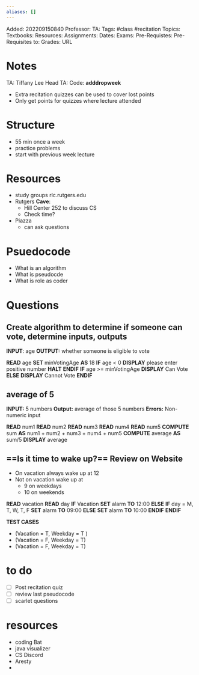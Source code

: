 ```yaml
---
aliases: []
---
```

Added: 202209150840
Professor:
TA:
Tags: #class #recitation
Topics: 
Textbooks:
Resources:
Assignments:
Dates:
Exams:
Pre-Requistes:
Pre-Requisites to:
Grades:
URL

# Notes
TA: Tiffany Lee 
Head TA: 
Code: **adddropweek**
- Extra recitation quizzes can be used to cover lost points
- Only get points for quizzes where lecture attended

# Structure
- 55 min once a week
- practice problems
- start with previous week lecture

# Resources
- study groups rlc.rutgers.edu
- Rutgers **Cave**:
	- Hill Center 252 to discuss CS
	- Check time?
- Piazza
	- can ask questions
# Psuedocode
- What is an algorithm 
- What is pseudocde
- What is role as coder
# Questions
## Create algorithm to determine if someone can vote, determine **inputs**, **outputs**

**INPUT**: age
**OUTPUT:** whether someone is eligible to vote

**READ** age
**SET** minVotingAge **AS** 18
**IF** age < 0
	**DISPLAY** please enter positive number
	**HALT**
**ENDIF**
**IF** age >= minVotingAge
	**DISPLAY** Can Vote
**ELSE** 
	**DISPLAY** Cannot Vote
**ENDIF**

## average of 5

**INPUT:** 5 numbers
**Output:** average of those 5 numbers
**Errors:** Non-numeric input

**READ** num1
**READ** num2
**READ** num3
**READ** num4
**READ** num5
**COMPUTE** sum **AS** num1 + num2 + num3 + num4 + num5
**COMPUTE** average **AS** sum/5
**DISPLAY** average

## ==Is it time to wake up?== Review on Website
- On vacation always wake up at 12
- Not on vacation wake up at
	- 9 on weekdays
	- 10 on weekends

**READ** vacation
**READ** day
**IF** Vacation 
	**SET** alarm **TO** 12:00
**ELSE** 
	**IF** day = M, T, W, T, F
		**SET** alarm **TO** 09:00
	**ELSE**
		**SET** alarm **TO** 10:00
	**ENDIF**
**ENDIF**

**TEST CASES**
- (Vacation = T, Weekday = T )
- (Vacation = F, Weekday = T)
- (Vacation = F, Weekday = T)

# to do
- [ ] Post recitation quiz
- [ ] review last pseudocode
- [ ] scarlet questions
# resources
- coding Bat
- java visualizer
- CS Discord
- Aresty
- 
 




